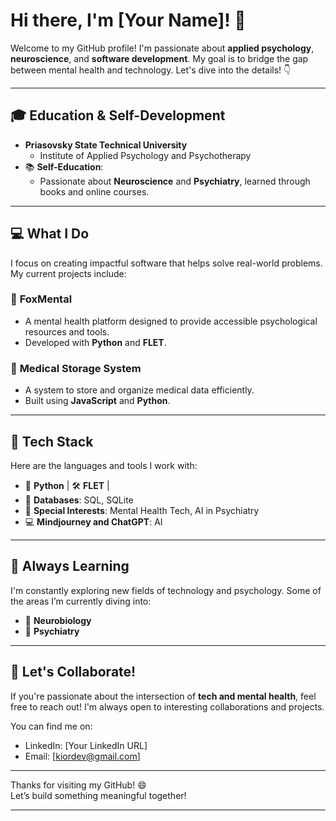 # Hi there, I'm **[Your Name]**! 👋

Welcome to my GitHub profile! I'm passionate about **applied psychology**, **neuroscience**, and **software development**. My goal is to bridge the gap between mental health and technology. Let's dive into the details! 👇

---

## 🎓 Education & Self-Development
- **Priasovsky State Technical University**
  - Institute of Applied Psychology and Psychotherapy
- 📚 **Self-Education**:
  - Passionate about **Neuroscience** and **Psychiatry**, learned through books and online courses.

---

## 💻 What I Do
I focus on creating impactful software that helps solve real-world problems. My current projects include:

### 🦊 **FoxMental**
- A mental health platform designed to provide accessible psychological resources and tools.
- Developed with **Python** and **FLET**.

### 🏥 **Medical Storage System**
- A system to store and organize medical data efficiently.
- Built using **JavaScript** and **Python**.

---

## 🔧 Tech Stack
Here are the languages and tools I work with:

- 🐍 **Python** | 🛠 **FLET** |
- 💾 **Databases**: SQL, SQLite
- 🧠 **Special Interests**: Mental Health Tech, AI in Psychiatry
- 💻 **Mindjourney and ChatGPT**: AI

---

## 🌱 Always Learning
I'm constantly exploring new fields of technology and psychology. Some of the areas I’m currently diving into:

- 🧬 **Neurobiology**
- 🧠 **Psychiatry**

---

## 🤝 Let's Collaborate!
If you're passionate about the intersection of **tech and mental health**, feel free to reach out! I'm always open to interesting collaborations and projects.

You can find me on:
- LinkedIn: [Your LinkedIn URL]
- Email: [kiordev@gmail.com]

---

Thanks for visiting my GitHub! 😄  
Let’s build something meaningful together!

---
